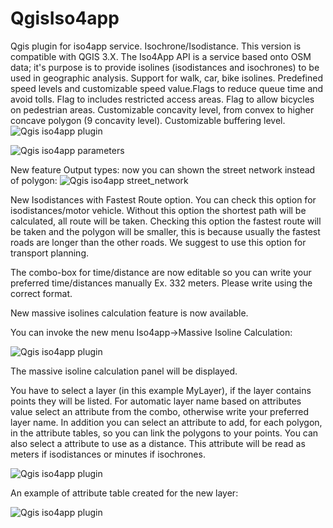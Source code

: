 # QgisIso4app
Qgis plugin for iso4app service. Isochrone/Isodistance.
This version is compatible with QGIS 3.X.
The Iso4App API is a service based onto OSM data; it's purpose is to provide isolines (isodistances and isochrones) to be used 
in geographic analysis.
Support for walk, car, bike isolines. Predefined speed levels and customizable speed value.Flags to reduce queue time and avoid tolls.
Flag to includes restricted access areas. Flag to allow bicycles on pedestrian areas. 
Customizable concavity level, from convex to higher concave polygon (9 concavity level).
Customizable buffering level.
![Qgis iso4app plugin](http://www.iso4app.com/images/qgis_plugin_example.png)

![Qgis iso4app parameters](http://www.k-sol.it/iso4app/qgis_plugin_parameters_new.png)

New feature Output types: now you can shown the street network instead of polygon:
![Qgis iso4app street_network](http://www.k-sol.it/iso4app/qgis_street_network_new.png)

New Isodistances with Fastest Route option. You can check this option for isodistances/motor vehicle. Without this option the shortest path will be calculated, all route will be taken. Checking this option the fastest route will be taken and the polygon will be smaller, this is because usually the fastest roads are longer than the other roads. We suggest to use this option for transport planning.

The combo-box for time/distance are now editable so you can write your preferred time/distances manually Ex. 332 meters. Please write using the correct format. 

New massive isolines calculation feature is now available.

You can invoke the new menu Iso4app->Massive Isoline Calculation:

![Qgis iso4app plugin](http://www.k-sol.it/iso4app/new_iso4app_menu.png)

The massive isoline calculation panel will be displayed.

You have to select a layer (in this example MyLayer), if the layer contains points they will be listed.
For automatic layer name based on attributes value select an attribute from the combo, otherwise write your preferred layer name. 
In addition you can select an attribute to add, for each polygon, in the attribute tables, so you can link the polygons to your points.
You can also select a attribute to use as a distance. This attribute will be read as meters if isodistances or minutes if isochrones.

![Qgis iso4app plugin](http://www.k-sol.it/iso4app/MassiveIsolineCalculationNew.png)

An example of attribute table created for the new layer:

![Qgis iso4app plugin](http://www.k-sol.it/iso4app/TableAttributes.png)
